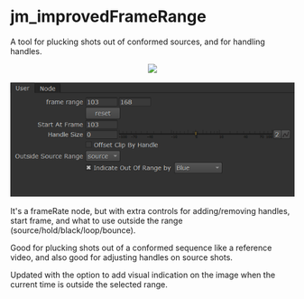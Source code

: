 # jm_improvedFrameRange

A tool for plucking shots out of conformed sources, and for handling handles.


<p align="center">
<img src="j_improvedFrameRangeOnClip_v002.gif">
</p>


<p align="center">
<img src="jm_improvedFrameRange_v003.png">
</p>



It's a frameRate node, but with extra controls for adding/removing handles, start frame, and what to use outside the range (source/hold/black/loop/bounce).

Good for plucking shots out of a conformed sequence like a reference video, and also good for adjusting handles on source shots.

Updated with the option to add visual indication on the image when the current time is outside the selected range. 